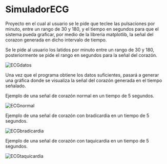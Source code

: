 # SimuladorECG
Proyecto en el cual al usuario se le pide que teclee las pulsaciones por minuto, entre un rango de 30 y 180, y el tiempo en segundos para que el sistema pueda graficar,
por medio de la libreria matplotlib, la señal del corazon generada en dicho intervalo de tiempo.

Se le pide al usuario los latidos por minuto entre un rango de 30 y 180, posteriormente se pide el rango en segundos para la señal del corazón.

![ECGdatos](https://user-images.githubusercontent.com/108247794/234791458-360eead2-6c64-4df4-be53-5b94546330fb.png)

Una vez que el programa obtiene los datos suficientes, pasará a generar una gráfica donde se visualiza la señal del corazón generada en el tiempo señalado.

Ejemplo de una señal de corazón normal en un tiempo de 5 segundos.

![ECGnormal](https://user-images.githubusercontent.com/108247794/234791520-b54709e6-8807-4e83-8da3-18f54c073cbb.png)

Ejemplo de una señal de corazón con bradicardia en un tiempo de 5 segundos.

![ECGbradicardia](https://user-images.githubusercontent.com/108247794/234791584-587649bc-eba5-480a-bf5b-a2ad3fab5fbd.png)

Ejemplo de una señal de corazón con taquicardia en un tiempo de 5 segundos.

![ECGtaquicardia](https://user-images.githubusercontent.com/108247794/234791729-eda66b67-6e20-43b8-be2f-65e7ec487618.png)
